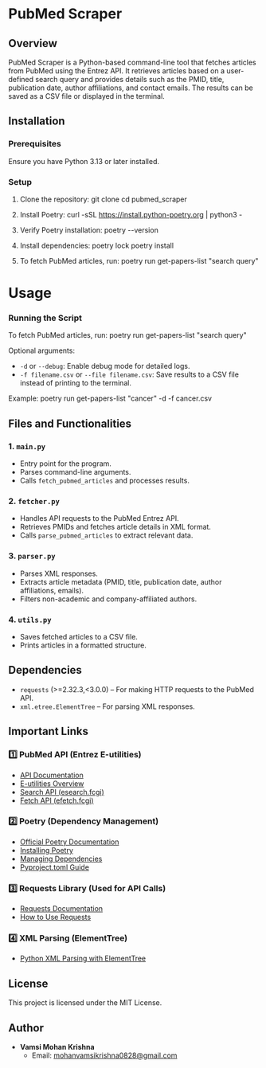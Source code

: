 # PubMed Scraper

## Overview
PubMed Scraper is a Python-based command-line tool that fetches articles from PubMed using the Entrez API. It retrieves articles based on a user-defined search query and provides details such as the PMID, title, publication date, author affiliations, and contact emails. The results can be saved as a CSV file or displayed in the terminal.

## Installation

### Prerequisites
Ensure you have Python 3.13 or later installed.

### Setup
1. Clone the repository:
   git clone <repository-url>
   cd pubmed_scraper

2. Install Poetry:
   curl -sSL https://install.python-poetry.org | python3 -
   
3. Verify Poetry installation:
   poetry --version

4. Install dependencies:
   poetry lock
   poetry install

5. To fetch PubMed articles, run:
   poetry run get-papers-list "search query" 


# Usage

### Running the Script
To fetch PubMed articles, run:
poetry run get-papers-list "search query" 


Optional arguments:
- `-d` or `--debug`: Enable debug mode for detailed logs.
- `-f filename.csv` or `--file filename.csv`: Save results to a CSV file instead of printing to the terminal.

Example:
poetry run get-papers-list "cancer" -d -f cancer.csv


## Files and Functionalities

### 1. `main.py`
- Entry point for the program.
- Parses command-line arguments.
- Calls `fetch_pubmed_articles` and processes results.

### 2. `fetcher.py`
- Handles API requests to the PubMed Entrez API.
- Retrieves PMIDs and fetches article details in XML format.
- Calls `parse_pubmed_articles` to extract relevant data.

### 3. `parser.py`
- Parses XML responses.
- Extracts article metadata (PMID, title, publication date, author affiliations, emails).
- Filters non-academic and company-affiliated authors.

### 4. `utils.py`
- Saves fetched articles to a CSV file.
- Prints articles in a formatted structure.

## Dependencies
- `requests` (>=2.32.3,<3.0.0) – For making HTTP requests to the PubMed API.
- `xml.etree.ElementTree` – For parsing XML responses.

## Important Links
### 1️⃣ PubMed API (Entrez E-utilities)
- [API Documentation](https://www.ncbi.nlm.nih.gov/books/NBK25500/)
- [E-utilities Overview](https://www.ncbi.nlm.nih.gov/books/NBK25499/)
- [Search API (esearch.fcgi)](https://eutils.ncbi.nlm.nih.gov/entrez/eutils/esearch.fcgi)
- [Fetch API (efetch.fcgi)](https://eutils.ncbi.nlm.nih.gov/entrez/eutils/efetch.fcgi)

### 2️⃣ Poetry (Dependency Management)
- [Official Poetry Documentation](https://python-poetry.org/docs/)
- [Installing Poetry](https://python-poetry.org/docs/#installation)
- [Managing Dependencies](https://python-poetry.org/docs/dependency-specification/)
- [Pyproject.toml Guide](https://python-poetry.org/docs/pyproject/)

### 3️⃣ Requests Library (Used for API Calls)
- [Requests Documentation](https://docs.python-requests.org/en/latest/)
- [How to Use Requests](https://realpython.com/python-requests/)

### 4️⃣ XML Parsing (ElementTree)
- [Python XML Parsing with ElementTree](https://docs.python.org/3/library/xml.etree.elementtree.html)

## License
This project is licensed under the MIT License.

## Author
- **Vamsi Mohan Krishna**
  - Email: mohanvamsikrishna0828@gmail.com

